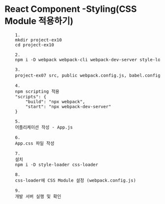 # React Component -Styling(CSS Module 적용하기)

<pre>
    1. 
    mkdir project-ex10
    cd project-ex10

    2. 
    npm i -D webpack webpack-cli webpack-dev-server style-loader css-loader react react-dom @babel/core babel-loader @babel/preset-env @babel/preset-react

    3.
    project-ex07 src, public webpack.config.js, babel.config.json 복사

    4.
    npm scripting 적용
    "scripts": {
        "build": "npx webpack",
        "start": "npx webpack-dev-server"
    }

    5.
    어플리케이션 작성 - App.js

    6.
    App.css 파일 작성

    7.
    설치
    npm i -D style-loader css-loader

    8.
    css-loader에 CSS Module 설정 (webpack.config.js)

    9.
    개발 서버 실행 및 확인

</pre>
